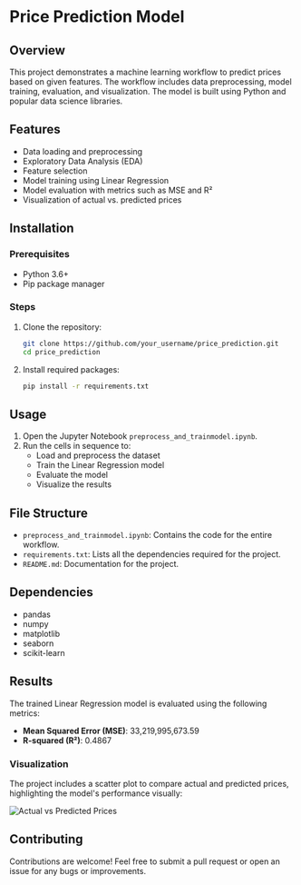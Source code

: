 # Price Prediction Model

## Overview
This project demonstrates a machine learning workflow to predict prices based on given features. The workflow includes data preprocessing, model training, evaluation, and visualization. The model is built using Python and popular data science libraries.

## Features
- Data loading and preprocessing
- Exploratory Data Analysis (EDA)
- Feature selection
- Model training using Linear Regression
- Model evaluation with metrics such as MSE and R²
- Visualization of actual vs. predicted prices

## Installation

### Prerequisites
- Python 3.6+
- Pip package manager

### Steps
1. Clone the repository:
   ```bash
   git clone https://github.com/your_username/price_prediction.git
   cd price_prediction
   ```

2. Install required packages:
   ```bash
   pip install -r requirements.txt
   ```

## Usage
1. Open the Jupyter Notebook `preprocess_and_trainmodel.ipynb`.
2. Run the cells in sequence to:
   - Load and preprocess the dataset
   - Train the Linear Regression model
   - Evaluate the model
   - Visualize the results

## File Structure
- `preprocess_and_trainmodel.ipynb`: Contains the code for the entire workflow.
- `requirements.txt`: Lists all the dependencies required for the project.
- `README.md`: Documentation for the project.

## Dependencies
- pandas
- numpy
- matplotlib
- seaborn
- scikit-learn

## Results
The trained Linear Regression model is evaluated using the following metrics:
- **Mean Squared Error (MSE)**: 33,219,995,673.59
- **R-squared (R²)**: 0.4867

### Visualization
The project includes a scatter plot to compare actual and predicted prices, highlighting the model's performance visually:

![Actual vs Predicted Prices](image.png)

## Contributing
Contributions are welcome! Feel free to submit a pull request or open an issue for any bugs or improvements.



